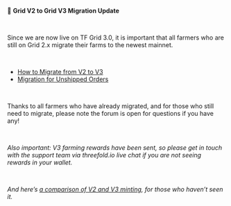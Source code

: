 🧳 **Grid V2 to Grid V3 Migration Update**

<br/>

Since we are now live on TF Grid 3.0, it is important that all farmers who are still on Grid 2.x migrate their farms to the newest mainnet.

<br/>

- [How to Migrate from V2 to V3](https://forum.threefold.io/t/farming-migration-grid-v2-v3/2143)
- [Migration for Unshipped Orders](https://forum.threefold.io/t/farming-migration-grid-v2-v3-open-unshipped-orders/2144)

<br/>

Thanks to all farmers who have already migrated, and for those who still need to migrate, please note the forum is open for questions if you have any!

<br/>

*Also important: V3 farming rewards have been sent, so please get in touch with the support team via threefold.io live chat if you are not seeing rewards in your wallet.*

<br/>

*And here’s [a comparison of V2 and V3 minting](https://forum.threefold.io/t/comparison-v2-vs-v3-minting/2122), for those who haven’t seen it.*
